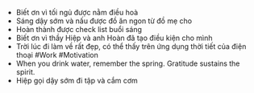 - Biết ơn vì tối ngủ được nằm điều hoà
- Sáng dậy sớm và nấu được đồ ăn ngon từ đồ mẹ cho
- Hoàn thành được check list buổi sáng
- Biết ơn vì thầy Hiệp và anh Hoàn đã tạo điều kiện cho mình
- Trời lúc đi làm về rất đẹp, có thể thấy trên ứng dụng thời tiết của điện thoại #Work #Motivation
- When you drink water, remember the spring. Gratitude sustains the spirit. 
- Hiệp gọi dậy sớm đi tập và cắm cơm